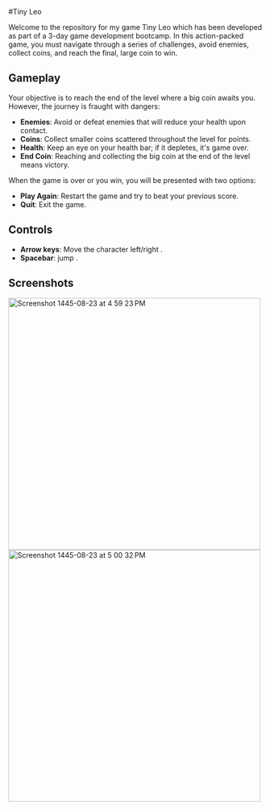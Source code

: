 #Tiny Leo

Welcome to the repository for my game Tiny Leo which has been developed as part of a 3-day game development bootcamp. In this action-packed game, you must navigate through a series of challenges, avoid enemies, collect coins, and reach the final, large coin to win.

## Gameplay

Your objective is to reach the end of the level where a big coin awaits you. However, the journey is fraught with dangers:

- **Enemies**: Avoid or defeat enemies that will reduce your health upon contact.
- **Coins**: Collect smaller coins scattered throughout the level for points.
- **Health**: Keep an eye on your health bar; if it depletes, it's game over.
- **End Coin**: Reaching and collecting the big coin at the end of the level means victory.

When the game is over or you win, you will be presented with two options:

- **Play Again**: Restart the game and try to beat your previous score.
- **Quit**: Exit the game.

## Controls

- **Arrow keys**: Move the character left/right .
- **Spacebar**:  jump .

## Screenshots 
<img width="500" alt="Screenshot 1445-08-23 at 4 59 23 PM" src="https://github.com/Afrah-saleh/Tiny-Leo/assets/62013951/42e32608-d553-43f8-a172-4cfb45f1523f">
<img width="500" alt="Screenshot 1445-08-23 at 5 00 32 PM" src="https://github.com/Afrah-saleh/Tiny-Leo/assets/62013951/4c00e6ea-759c-424c-88eb-c9b5e0f06aaf">

